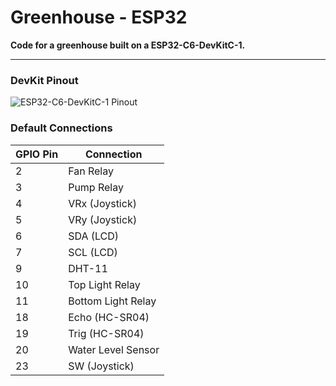 # Greenhouse - ESP32

**Code for a greenhouse built on a ESP32-C6-DevKitC-1.**

<hr></hr>

### DevKit Pinout

![ESP32-C6-DevKitC-1 Pinout](https://docs.espressif.com/projects/esp-dev-kits/en/latest/_images/esp32-c6-devkitc-1-pin-layout.png)

### Default Connections

| GPIO Pin | Connection |
|----------|------------|
| 2 | Fan Relay |
| 3 | Pump Relay |
| 4 | VRx (Joystick) |
| 5 | VRy (Joystick) |
| 6 | SDA (LCD) |
| 7 | SCL (LCD) |
| 9 | DHT-11 |
| 10 | Top Light Relay |
| 11 | Bottom Light Relay |
| 18 | Echo (HC-SR04) |
| 19 | Trig (HC-SR04) |
| 20 | Water Level Sensor |
| 23 | SW (Joystick) |